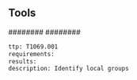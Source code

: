 
## Tools
########
########

```meta
ttp: T1069.001
requirements: 
results: 
description: Identify local groups
```